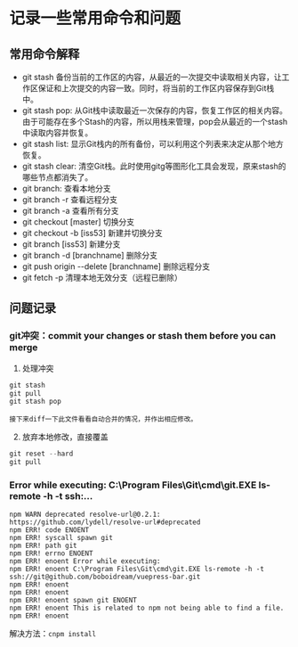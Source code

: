 # 记录一些常用命令和问题

## 常用命令解释
- git stash 备份当前的工作区的内容，从最近的一次提交中读取相关内容，让工作区保证和上次提交的内容一致。同时，将当前的工作区内容保存到Git栈中。
- git stash pop: 从Git栈中读取最近一次保存的内容，恢复工作区的相关内容。由于可能存在多个Stash的内容，所以用栈来管理，pop会从最近的一个stash中读取内容并恢复。
- git stash list: 显示Git栈内的所有备份，可以利用这个列表来决定从那个地方恢复。
- git stash clear: 清空Git栈。此时使用gitg等图形化工具会发现，原来stash的哪些节点都消失了。
- git branch: 查看本地分支
- git branch -r 查看远程分支
- git branch -a 查看所有分支
- git checkout [master] 切换分支
- git checkout -b [iss53] 新建并切换分支
- git branch [iss53] 新建分支
- git branch -d [branchname] 删除分支
- git push origin --delete [branchname] 删除远程分支
- git fetch -p 清理本地无效分支（远程已删除）


## 问题记录
### git冲突：commit your changes or stash them before you can merge
1. 处理冲突  
```js
git stash
git pull
git stash pop
```
    接下来diff一下此文件看看自动合并的情况，并作出相应修改。

2. 放弃本地修改，直接覆盖  
```js
git reset --hard
git pull
```

### Error while executing: C:\Program Files\Git\cmd\git.EXE ls-remote -h -t ssh:...
```
npm WARN deprecated resolve-url@0.2.1: https://github.com/lydell/resolve-url#deprecated
npm ERR! code ENOENT
npm ERR! syscall spawn git
npm ERR! path git
npm ERR! errno ENOENT
npm ERR! enoent Error while executing:
npm ERR! enoent C:\Program Files\Git\cmd\git.EXE ls-remote -h -t ssh://git@github.com/boboidream/vuepress-bar.git
npm ERR! enoent 
npm ERR! enoent 
npm ERR! enoent spawn git ENOENT
npm ERR! enoent This is related to npm not being able to find a file.
npm ERR! enoent
```
解决方法：`cnpm install`